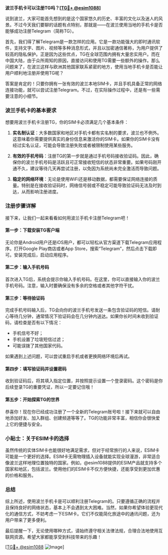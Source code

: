 **波兰手机卡可以注册TG吗？[[TG💪+ @esim1088](https://t.me/s/esim1088)]**

说到波兰，大家可能首先想到的是这个国家悠久的历史、丰富的文化以及迷人的风景。不过今天我们要聊的话题有点特别，那就是——在波兰使用当地的手机卡是否能够成功注册Telegram（简称TG）。

首先，我们得了解Telegram是一款怎样的应用。它是一款功能强大的即时通讯软件，支持文字、图片、视频等多种消息形式，并且以加密通信著称，为用户提供了较高的隐私保护。正是因为这些优点，TG在全球范围内拥有大量忠实用户。而在中国大陆，由于众所周知的原因，直接访问和使用TG需要一些额外的操作。那么问题来了，在波兰这样与欧洲其他国家联系紧密的地方，使用当地手机卡是否能让用户顺利地注册并使用TG呢？

答案是肯定的！只要你拥有一张有效的波兰本地SIM卡，并且手机具备正常的网络连接功能，就可以尝试注册Telegram。不过，在实际操作过程中，还是有一些需要注意的小细节。

### 波兰手机卡的基本要求

想要用波兰手机卡注册TG，你的SIM卡必须满足几个基本条件：

1. **实名制认证**：大多数国家和地区对手机卡都有实名制的要求，波兰也不例外。这意味着你需要提供真实的身份信息来激活你的SIM卡。如果你的SIM卡没有经过实名认证，可能会导致注册失败或者被限制使用某些服务。
   
2. **有效的手机号码**：注册TG的第一步就是通过手机号码接收验证码。因此，确保你的波兰手机号码是活跃且可正常接收短信的状态非常重要。如果号码刚开通不久，建议等待几天再尝试注册，以免因为系统尚未完全激活而导致问题。

3. **稳定的网络环境**：无论是使用WiFi还是移动数据，都需要保证网络连接的质量。特别是在接收验证码时，网络信号弱或不稳定可能导致验证码无法及时到达，从而影响注册进度。

### 注册步骤详解

接下来，让我们一起来看看如何用波兰手机卡注册Telegram吧！

#### 第一步：下载安装TG客户端

无论你是Android用户还是iOS用户，都可以轻松从官方渠道下载Telegram应用程序。打开Google Play商店或者App Store，搜索“Telegram”，然后点击下载即可。安装完成后，启动应用程序。

#### 第二步：输入手机号码

首次进入TG后，系统会提示你输入手机号码。在这里，你可以直接输入你的波兰手机号码。注意，输入时要确保没有多余的空格或者其他字符干扰。

#### 第三步：等待验证码

完成手机号码输入后，TG会向你的波兰手机号发送一条包含验证码的短信。请耐心等待几分钟，通常情况下验证码会在几分钟内送达。如果你长时间未收到验证码，请检查是否有以下情况：
- 手机信号不好；
- 手机设置了垃圾短信过滤；
- 可能误拨了其他国家代码。

如果遇到上述问题，可以尝试重启手机或者更换网络环境后再试。

#### 第四步：填写验证码并设置密码

收到验证码后，将其填入指定位置，并按照提示设置一个登录密码。这个密码是你后续登录TG的重要凭证，所以一定要记住哦！

#### 第五步：开始探索TG的世界

恭喜你！现在你已经成功注册了一个全新的Telegram账号啦！接下来就可以自由地添加好友、加入群组、创建频道等等了。TG的功能非常丰富，相信你会很快爱上它的便捷与安全。

### 小贴士：关于ESIM卡的选择

虽然传统的实体SIM卡也能很好地满足需求，但对于经常旅行的人来说，ESIM卡可能是一个更好的选择。ESIM卡无需物理插入设备就能实现全球漫游，非常适合像波兰这样地理位置独特的国家。例如，@esim1088提供的ESIM产品就支持多个国家和地区，包括波兰。使用他们的ESIM卡不仅方便快捷，还能享受到更加优惠的价格和服务。

### 总结

综上所述，使用波兰手机卡是可以顺利注册Telegram的。只要遵循正确的流程并且保持良好的网络状态，基本上不会遇到太大困难。当然，如果你希望体验更现代化的通信方式，不妨考虑一下ESIM卡。它们不仅能简化旅途中的通讯问题，还为用户带来了更多便利。

最后提醒一下，无论使用哪种方式，请始终遵守相关法律法规，合理合法地使用互联网资源。希望大家都能享受到科技带来的乐趣！

[[TG💪+ @esim1088](https://t.me/s/esim1088) ![Image](https://i.postimg.cc/4NQfJmqS/Snipaste-2025-05-13-00-14-12.png)]
